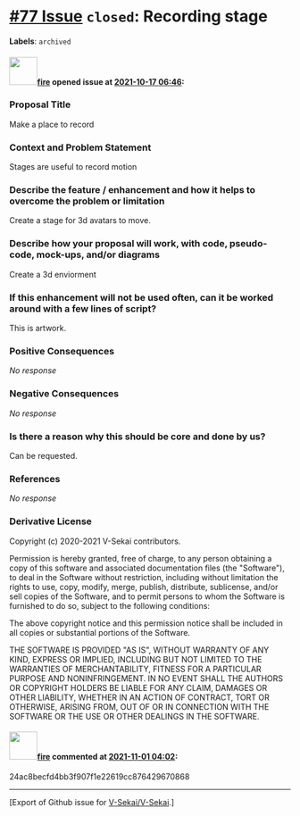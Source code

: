 # [\#77 Issue](https://github.com/V-Sekai/V-Sekai/issues/77) `closed`: Recording stage
**Labels**: `archived`


#### <img src="https://avatars.githubusercontent.com/u/32321?u=c2e06a3d2b49a467aa907e54aa259516440267cc&v=4" width="50">[fire](https://github.com/fire) opened issue at [2021-10-17 06:46](https://github.com/V-Sekai/V-Sekai/issues/77):

### Proposal Title

Make a place to record

### Context and Problem Statement

Stages are useful to record motion

### Describe the feature / enhancement and how it helps to overcome the problem or limitation

Create a stage for 3d avatars to move.

### Describe how your proposal will work, with code, pseudo-code, mock-ups, and/or diagrams

Create a 3d enviorment

### If this enhancement will not be used often, can it be worked around with a few lines of script?

This is artwork.

### Positive Consequences

_No response_

### Negative Consequences

_No response_

### Is there a reason why this should be core and done by us?

Can be requested.

### References

_No response_

### Derivative License

Copyright (c) 2020-2021 V-Sekai contributors.

Permission is hereby granted, free of charge, to any person obtaining a copy
of this software and associated documentation files (the "Software"), to deal
in the Software without restriction, including without limitation the rights
to use, copy, modify, merge, publish, distribute, sublicense, and/or sell
copies of the Software, and to permit persons to whom the Software is
furnished to do so, subject to the following conditions:

The above copyright notice and this permission notice shall be included in all
copies or substantial portions of the Software.

THE SOFTWARE IS PROVIDED "AS IS", WITHOUT WARRANTY OF ANY KIND, EXPRESS OR
IMPLIED, INCLUDING BUT NOT LIMITED TO THE WARRANTIES OF MERCHANTABILITY,
FITNESS FOR A PARTICULAR PURPOSE AND NONINFRINGEMENT. IN NO EVENT SHALL THE
AUTHORS OR COPYRIGHT HOLDERS BE LIABLE FOR ANY CLAIM, DAMAGES OR OTHER
LIABILITY, WHETHER IN AN ACTION OF CONTRACT, TORT OR OTHERWISE, ARISING FROM,
OUT OF OR IN CONNECTION WITH THE SOFTWARE OR THE USE OR OTHER DEALINGS IN THE
SOFTWARE.


#### <img src="https://avatars.githubusercontent.com/u/32321?u=c2e06a3d2b49a467aa907e54aa259516440267cc&v=4" width="50">[fire](https://github.com/fire) commented at [2021-11-01 04:02](https://github.com/V-Sekai/V-Sekai/issues/77#issuecomment-955907519):

24ac8becfd4bb3f907f1e22619cc876429670868


-------------------------------------------------------------------------------



[Export of Github issue for [V-Sekai/V-Sekai](https://github.com/V-Sekai/V-Sekai).]
